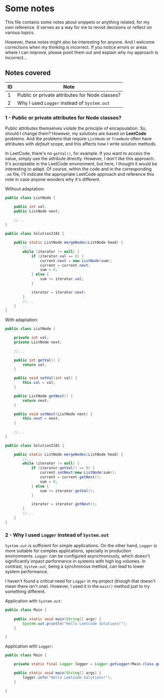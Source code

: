 # Some notes

This file contains some notes about snippets or anything related, for my own
reference. It serves as a way for me to revisit decisions or reflect on various
topics.

However, these notes might also be interesting for anyone. And I welcome
corrections when my thinking is incorrect. If you notice errors or areas where
I can improve, please point them out and explain why my approach is
incorrect...


## Notes covered

| ID | Note                                           |
|----|------------------------------------------------|
| 1  | Public or private attributes for Node classes? |
| 2  | Why I used `Logger` instead of `System.out`    |


### 1 - Public or private attributes for Node classes?

Public attributes themselves violate the principle of encapsulation. So, should
I change them? However, my solutions are based on **LeetCode** problems. And
the problems that require `ListNode` or `TreeNode` often have attributes with
_default_ scope, and this affects how I write solution methods.

In LeetCode, there's no `getVal()`, for example. If you want to access the
value, simply use the attribute directly. However, I don't like this approach.
It's acceptable in the LeetCode environment, but here, I thought it would be
interesting to adapt. Of course, within the code and in the corresponding `.md`
file, I'll indicate the appropriate LeetCode approach and reference this note
in case anyone wonders why it's different.

Without adaptation:

````java
public class ListNode {

    public int val;
    public ListNode next;
    
    //...
}

public class Solution2181 {

    public static ListNode mergeNodes(ListNode head) {
        //...
        while (iterator != null) {
            if (iterator.val == 0) {
                current.next = new ListNode(sum);
                current = current.next;
                sum = 0;
            } else {
                sum += iterator.val;
            }

            iterator = iterator.next;
        }
        //...
    }
}
````

With adaptation:

````java
public class ListNode {

    private int val;
    private ListNode next;
    
    //...

    public int getVal() {
        return val;
    }

    public void setVal(int val) {
        this.val = val;
    }

    public ListNode getNext() {
        return next;
    }

    public void setNext(ListNode next) {
        this.next = next;
    }
    
    //...
}

public class Solution2181 {

    public static ListNode mergeNodes(ListNode head) {
        //...
        while (iterator != null) {
            if (iterator.getVal() == 0) {
                current.setNext(new ListNode(sum));
                current = current.getNext();
                sum = 0;
            } else {
                sum += iterator.getVal();
            }

            iterator = iterator.getNext();
        }
        //...
    }
}
````


### 2 - Why I used `Logger` instead of `System.out`

`System.out` is sufficient for simple applications. On the other hand, `Logger`
is more suitable for complex applications, specially in production
environments. `Logger` can be configured asynchronously, which doesn't
significantly impact performance in systems with high log volumes. In contrast,
`System.out`, being a synchronous method, can lead to lower system performance.

I haven't found a critical need for `Logger` in my project (though that doesn't
mean there isn't one). However, I used it in the `main()` method just to try 
something different.

Application with `System.out`:

````java
public class Main {
    
    public static void main(String[] args) {
        System.out.println("Hello Leetcode Solutions!");
    }

}
````

Application with `Logger`:

````java
public class Main {

    private static final Logger logger = Logger.getLogger(Main.class.getName());

    public static void main(String[] args) {
        logger.info("Hello Leetcode Solutions!");
    }

}
````
